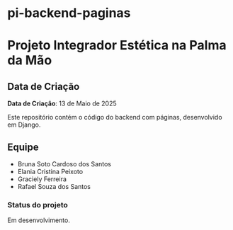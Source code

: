 # pi-backend-paginas

# Projeto Integrador Estética na Palma da Mão
## Data de Criação
**Data de Criação**: 13 de Maio de 2025

Este repositório contém o código do backend com páginas, desenvolvido em Django.

## Equipe
- Bruna Soto Cardoso dos Santos  
- Elania Cristina Peixoto  
- Graciely Ferreira  
- Rafael Souza dos Santos

### Status do projeto
Em desenvolvimento.
